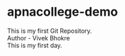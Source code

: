# apnacollege-demo
This is my first Git Repository.
<br>
Author - Vivek Bhokre
<br>
This is my first day.
